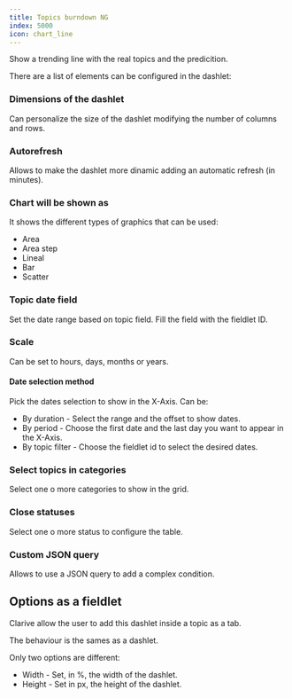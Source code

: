 ```yaml
---
title: Topics burndown NG
index: 5000
icon: chart_line
---
```


Show a trending line with the real topics and the predicition.

There are a list of elements can be configured in the dashlet:


### Dimensions of the dashlet

Can personalize the size of the dashlet modifying the number of columns and rows.


### Autorefresh

Allows to make the dashlet more dinamic adding an automatic refresh (in minutes).


### Chart will be shown as

It shows the different types of graphics that can be used:

- Area
- Area step
- Lineal
- Bar
- Scatter

### Topic date field

Set the date range based on topic field. Fill the field with the fieldlet ID.

### Scale

Can be set to hours, days, months or years.

#### Date selection method

Pick the dates selection to show in the X-Axis. Can be:

- By duration - Select the range and the offset to show dates.
- By period - Choose the first date and the last day you want to appear in the X-Axis.
- By topic filter - Choose the fieldlet id to select the desired dates.


### Select topics in categories

Select one o more categories to show in the grid.

### Close statuses

Select one o more status to configure the table.

### Custom JSON query

Allows to use a JSON query to add a complex condition.

## Options as a fieldlet

Clarive allow the user to add this dashlet inside a topic as a tab.

The behaviour is the sames as a dashlet.

Only two options are different:

- Width - Set, in %, the width of the dashlet.
- Height - Set in px, the height of the dashlet.
